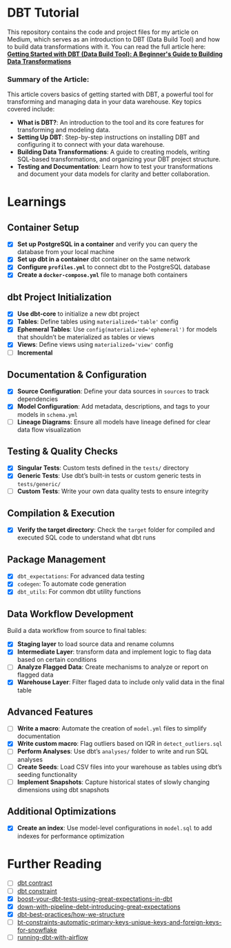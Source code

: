 # DBT Tutorial

This repository contains the code and project files for my article on Medium, which serves as an introduction to DBT (Data Build Tool) and how to build data transformations with it. You can read the full article here:  
[**Getting Started with DBT (Data Build Tool): A Beginner's Guide to Building Data Transformations**](https://medium.com/@suffyan.asad1/getting-started-with-dbt-data-build-tool-a-beginners-guide-to-building-data-transformations-28e335be5f7e)

### Summary of the Article:
This article covers basics of getting started with DBT, a powerful tool for transforming and managing data in your data warehouse. Key topics covered include:

- **What is DBT?**: An introduction to the tool and its core features for transforming and modeling data.
- **Setting Up DBT**: Step-by-step instructions on installing DBT and configuring it to connect with your data warehouse.
- **Building Data Transformations**: A guide to creating models, writing SQL-based transformations, and organizing your DBT project structure.
- **Testing and Documentation**: Learn how to test your transformations and document your data models for clarity and better collaboration.

# Learnings

## Container Setup
- [x] **Set up PostgreSQL in a container** and verify you can query the database from your local machine
- [x] **Set up dbt in a container** dbt container on the same network
- [x] **Configure `profiles.yml`** to connect dbt to the PostgreSQL database
- [x] **Create a `docker-compose.yml`** file to manage both containers

## dbt Project Initialization
- [x] **Use dbt-core** to initialize a new dbt project
- [x] **Tables**: Define tables using `materialized='table'` config
- [x] **Ephemeral Tables**: Use `config(materialized='ephemeral')` for models that shouldn’t be materialized as tables or views
- [x] **Views**: Define views using `materialized='view'` config
- [ ] **Incremental**

## Documentation & Configuration
- [x] **Source Configuration**: Define your data sources in `sources` to track dependencies
- [x] **Model Configuration**: Add metadata, descriptions, and tags to your models in `schema.yml`
- [ ] **Lineage Diagrams**: Ensure all models have lineage defined for clear data flow visualization

## Testing & Quality Checks
- [x] **Singular Tests**: Custom tests defined in the `tests/` directory
- [x] **Generic Tests**: Use dbt’s built-in tests or custom generic tests in `tests/generic/`
- [ ] **Custom Tests**: Write your own data quality tests to ensure integrity

## Compilation & Execution
- [x] **Verify the target directory**: Check the `target` folder for compiled and executed SQL code to understand what dbt runs

## Package Management
- [x] `dbt_expectations`: For advanced data testing
- [x] `codegen`: To automate code generation
- [x] `dbt_utils`: For common dbt utility functions

## Data Workflow Development
Build a data workflow from source to final tables:
- [x] **Staging layer** to load source data and rename columns
- [x] **Intermediate Layer**: transform data and implement logic to flag data based on certain conditions
- [ ] **Analyze Flagged Data**: Create mechanisms to analyze or report on flagged data
- [x] **Warehouse Layer**: Filter flaged data to include only valid data in the final table

## Advanced Features
- [ ] **Write a macro**: Automate the creation of `model.yml` files to simplify documentation
- [x] **Write custom macro**: Flag outliers based on IQR in `detect_outliers.sql`
- [ ] **Perform Analyses**: Use dbt’s `analyses/` folder to write and run SQL analyses
- [ ] **Create Seeds**: Load CSV files into your warehouse as tables using dbt’s seeding functionality
- [ ] **Implement Snapshots**: Capture historical states of slowly changing dimensions using dbt snapshots

## Additional Optimizations
- [x] **Create an index**: Use model-level configurations in `model.sql` to add indexes for performance optimization


# Further Reading
- [ ] [dbt contract](https://docs.getdbt.com/reference/resource-configs/contract?source=post_page-----28e335be5f7e--------------------------------)
- [ ] [dbt constraint](https://docs.getdbt.com/reference/resource-properties/constraints?source=post_page-----28e335be5f7e--------------------------------)
- [x] [boost-your-dbt-tests-using-great-expectations-in-dbt](https://zoltanctoth.medium.com/boost-your-dbt-tests-using-great-expectations-in-dbt-1c2d33d53fb3)
- [x] [down-with-pipeline-debt-introducing-great-expectations](https://medium.com/@expectgreatdata/down-with-pipeline-debt-introducing-great-expectations-862ddc46782a)
- [x] [dbt-best-practices/how-we-structure](https://docs.getdbt.com/best-practices/how-we-structure/1-guide-overview)
- [ ] [bt-constraints-automatic-primary-keys-unique-keys-and-foreign-keys-for-snowflake](https://medium.com/snowflake/dbt-constraints-automatic-primary-keys-unique-keys-and-foreign-keys-for-snowflake-d78cbfdec2f9)
- [ ] [running-dbt-with-airflow](https://www.datafold.com/blog/running-dbt-with-airflow?source=post_page-----28e335be5f7e--------------------------------)